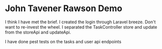 # John Tavener Rawson Demo

I think I have met the brief. I created the login through Laravel breeze. Don't want to re-invest the wheel. I separated the TaskController store and update from the storeApi and updateApi.

I have done pest tests on the tasks and user api endpoints
